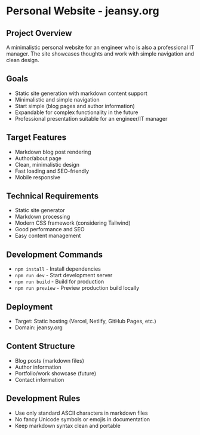 # Personal Website - jeansy.org

## Project Overview
A minimalistic personal website for an engineer who is also a professional IT manager. The site showcases thoughts and work with simple navigation and clean design.

## Goals
- Static site generation with markdown content support
- Minimalistic and simple navigation
- Start simple (blog pages and author information)
- Expandable for complex functionality in the future
- Professional presentation suitable for an engineer/IT manager

## Target Features
- Markdown blog post rendering
- Author/about page
- Clean, minimalistic design
- Fast loading and SEO-friendly
- Mobile responsive

## Technical Requirements
- Static site generator
- Markdown processing
- Modern CSS framework (considering Tailwind)
- Good performance and SEO
- Easy content management

## Development Commands
- `npm install` - Install dependencies
- `npm run dev` - Start development server
- `npm run build` - Build for production
- `npm run preview` - Preview production build locally

## Deployment
- Target: Static hosting (Vercel, Netlify, GitHub Pages, etc.)
- Domain: jeansy.org

## Content Structure
- Blog posts (markdown files)
- Author information
- Portfolio/work showcase (future)
- Contact information

## Development Rules
- Use only standard ASCII characters in markdown files
- No fancy Unicode symbols or emojis in documentation
- Keep markdown syntax clean and portable